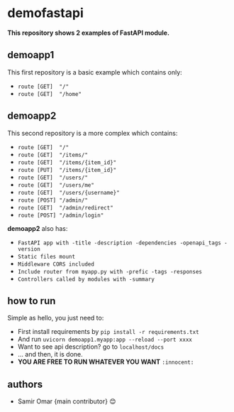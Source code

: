# demofastapi
__This repository shows 2 examples of FastAPI module.__ <br>

## demoapp1
This first repository is a basic example which contains only:
* `route [GET]  "/" ` <br>
* `route [GET]  "/home" ` <br>

## demoapp2
This second repository is a more complex which contains:
* `route [GET]  "/"` <br>
* `route [GET]  "/items/"` <br>
* `route [GET]  "/items/{item_id}"` <br>
* `route [PUT]  "/items/{item_id}"` <br>
* `route [GET]  "/users/"` <br>
* `route [GET]  "/users/me"` <br>
* `route [GET]  "/users/{username}"` <br>
* `route [POST] "/admin/"` <br>
* `route [GET]  "/admin/redirect"` <br>
* `route [POST] "/admin/login"` <br>

__demoapp2__ also has:
* `FastAPI app with -title -description -dependencies -openapi_tags -version`
* `Static files mount`
* `Middleware CORS included`
* `Include router from myapp.py with -prefic -tags -responses`
* `Controllers called by modules with -summary`

## how to run
Simple as hello, you just need to:
* First install requirements by `pip install -r requirements.txt` <br>
* And run `uvicorn demoapp1.myapp:app --reload --port xxxx` <br>
* Want to see api description? go to `localhost/docs` <br>
* ... and then, it is done. <br>
* __YOU ARE FREE TO RUN WHATEVER YOU WANT__ `:innocent:`

## authors
* Samir Omar {main contributor} :blush:
